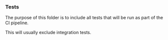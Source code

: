 ### Tests

The purpose of this folder is to include all tests that will be run as part of the CI pipeline.

This will usually exclude integration tests.

